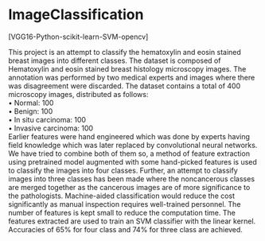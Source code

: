 # ImageClassification
[VGG16-Python-scikit-learn-SVM-opencv]
   
This project is an attempt to classify the hematoxylin and eosin stained breast images into different classes. The dataset is composed of Hematoxylin and eosin stained breast histology microscopy images. The annotation was performed by two medical experts and images where there was disagreement were discarded. The dataset contains a total of 400 microscopy images, distributed as follows:   
• Normal: 100  
• Benign: 100  
• In situ carcinoma: 100  
• Invasive carcinoma: 100  
Earlier features were hand engineered which was done by experts having field knowledge which was later replaced by convolutional neural networks. We have tried to combine both of them so, a method of feature extraction using pretrained model augmented with some hand-picked features is used to classify the images into four classes. Further, an attempt to classify images into three classes has been made where the noncancerous classes are merged together as the cancerous images are of more significance to the pathologists. Machine-aided classification would reduce the cost significantly as manual inspection requires well-trained personnel. The number of features is kept small to reduce the computation time. The features extracted are used to train an SVM classifier with the linear kernel. Accuracies of 65% for four class and 74% for three class are achieved.
